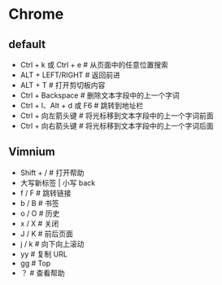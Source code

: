 # Chrome

## default
- Ctrl + k 或 Ctrl + e # 从页面中的任意位置搜索
- ALT + LEFT/RIGHT # 返回前进
- ALT + T # 打开剪切板内容
- Ctrl + Backspace # 删除文本字段中的上一个字词
- Ctrl + l、Alt + d 或 F6 # 跳转到地址栏
- Ctrl + 向左箭头键 # 将光标移到文本字段中的上一个字词前面
- Ctrl + 向右箭头键 # 将光标移到文本字段中的上一个字词后面

## Vimnium
- Shift + / # 打开帮助
- 大写新标签 | 小写 back
- f / F # 跳转链接
- b / B # 书签
- o / O # 历史
- x / X # 关闭
- J / K # 前后页面
- j / k # 向下向上滚动
- yy # 复制 URL
- gg # Top
- ？ # 查看帮助
